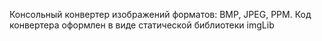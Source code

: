 Консольный конвертер изображений форматов: BMP, JPEG, PPM.
Код конвертера оформлен в виде статической библиотеки imgLib
